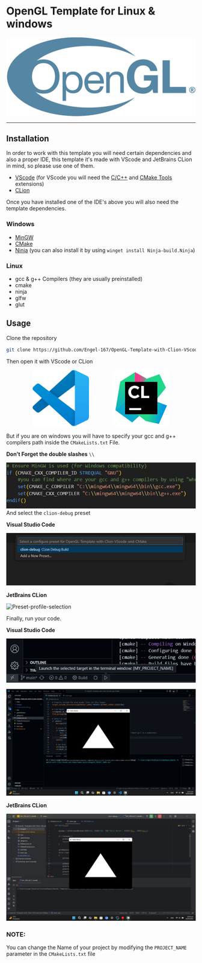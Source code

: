 # OpenGL Template for Linux & windows
![OpenGL logo from [wikipedia](https://en.m.wikipedia.org/wiki/File:OpenGL_logo.svg)](.images/OpenGL_logo.svg)
***
## Installation
In order to work with this template you will need certain dependencies and also a proper IDE, this template it's made with VScode and JetBrains CLion in mind, so please use one of them.
 - [VScode](https://code.visualstudio.com/) (for VScode you will need the [C/C++](https://marketplace.visualstudio.com/items?itemName=ms-vscode.cpptools) and [CMake Tools](https://marketplace.visualstudio.com/items?itemName=ms-vscode.cmake-tools) extensions)
 - [CLion](https://www.jetbrains.com/clion/)

Once you have installed one of the IDE's above you will also need the template dependencies.
### Windows
- [MinGW](https://code.visualstudio.com/docs/cpp/config-mingw#_prerequisites)
- [CMake](https://cmake.org/download/)
- [Ninja](https://github.com/ninja-build/ninja/releases) (you can also install it by using `winget install Ninja-build.Ninja`)
### Linux
- gcc & g++ Compilers (they are usually preinstalled)
- cmake
- ninja
- glfw
- glut

## Usage
Clone the repository 
```bash
git clone https://github.com/Engel-167/OpenGL-Template-with-Clion-VScode-and-CMake.git
```
Then open it with VScode or CLion  
<p align="center">
  <img src=".images/VScode-logo.svg" alt="VScode Logo" width="150" style="margin-right: 60px;"/>
  <img src=".images/Clion-logo.svg" alt="CLion Logo" width="150"/>
</p>

But if you are on windows you will have to specify your gcc and g++ compilers path inside the `CMakeLists.txt` File.  

**Don't Forget the double slashes** `\\`  

![Compilers-path-screenshot](.images/compilers-path.png)  
And select the `clion-debug` preset  

**Visual Studio Code**

![Preset-selection](.images/preset-selection.PNG)

**JetBrains CLion**  

![Preset-profile-selection]()

Finally, run your code.  

**Visual Studio Code**  

![Run-CMakeToolsExtension](.images/CMake-tools-run.png)

![Running-VScode](.images/Running-code-VScode.png)  

**JetBrains CLion**  

![Running-CLion](.images/Runnnig-code-CLion.png)  

### NOTE:

You can change the Name of your project by modifying the `PROJECT_NAME` parameter in the `CMakeLists.txt` file